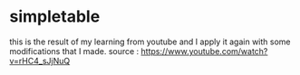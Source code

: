 # simpletable
this is the result of my learning from youtube and I apply it again with some modifications that I made. source : https://www.youtube.com/watch?v=rHC4_sJjNuQ
